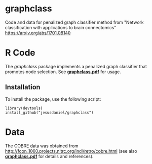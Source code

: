 # graphclass

Code and data for penalized graph classifier method from "Network classification with applications to brain connectomics" https://arxiv.org/abs/1701.08140

# R Code

The *graphclass* package implements a penalized graph classifier that promotes node selection. See [**graphclass.pdf**](https://github.com/jesusdaniel/graphclass/blob/master/graphclass.pdf) for usage.

## Installation
To install the package, use the following script:

```
library(devtools)
install_github("jesusdaniel/graphclass")
```

# Data

The COBRE data was obtained from http://fcon_1000.projects.nitrc.org/indi/retro/cobre.html (see also [**graphclass.pdf**](https://github.com/jesusdaniel/graphclass/blob/master/graphclass.pdf) for details and references).
